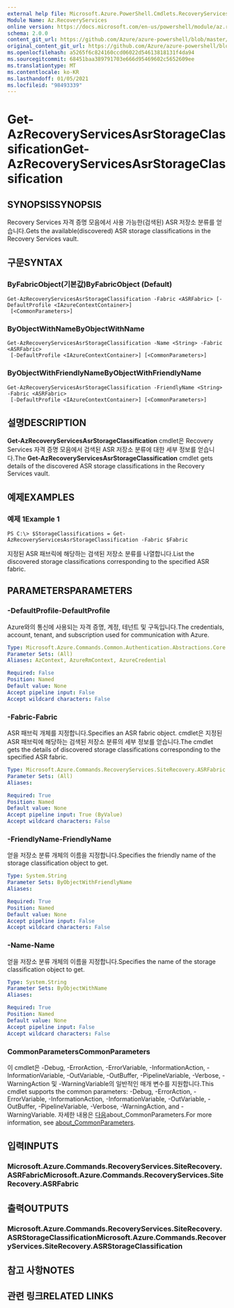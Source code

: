 ```yaml
---
external help file: Microsoft.Azure.PowerShell.Cmdlets.RecoveryServices.SiteRecovery.dll-Help.xml
Module Name: Az.RecoveryServices
online version: https://docs.microsoft.com/en-us/powershell/module/az.recoveryservices/get-azrecoveryservicesasrstorageclassification
schema: 2.0.0
content_git_url: https://github.com/Azure/azure-powershell/blob/master/src/RecoveryServices/RecoveryServices/help/Get-AzRecoveryServicesAsrStorageClassification.md
original_content_git_url: https://github.com/Azure/azure-powershell/blob/master/src/RecoveryServices/RecoveryServices/help/Get-AzRecoveryServicesAsrStorageClassification.md
ms.openlocfilehash: a5265f6c824160ccd06022d54613818131f4da94
ms.sourcegitcommit: 68451baa389791703e666d95469602c5652609ee
ms.translationtype: MT
ms.contentlocale: ko-KR
ms.lasthandoff: 01/05/2021
ms.locfileid: "98493339"
---
```

# <span data-ttu-id="e9eec-101">Get-AzRecoveryServicesAsrStorageClassification</span><span class="sxs-lookup"><span data-stu-id="e9eec-101">Get-AzRecoveryServicesAsrStorageClassification</span></span>

## <span data-ttu-id="e9eec-102">SYNOPSIS</span><span class="sxs-lookup"><span data-stu-id="e9eec-102">SYNOPSIS</span></span>
<span data-ttu-id="e9eec-103">Recovery Services 자격 증명 모음에서 사용 가능한(검색된) ASR 저장소 분류를 얻습니다.</span><span class="sxs-lookup"><span data-stu-id="e9eec-103">Gets the available(discovered) ASR storage classifications in the Recovery Services vault.</span></span>

## <span data-ttu-id="e9eec-104">구문</span><span class="sxs-lookup"><span data-stu-id="e9eec-104">SYNTAX</span></span>

### <span data-ttu-id="e9eec-105">ByFabricObject(기본값)</span><span class="sxs-lookup"><span data-stu-id="e9eec-105">ByFabricObject (Default)</span></span>
```
Get-AzRecoveryServicesAsrStorageClassification -Fabric <ASRFabric> [-DefaultProfile <IAzureContextContainer>]
 [<CommonParameters>]
```

### <span data-ttu-id="e9eec-106">ByObjectWithName</span><span class="sxs-lookup"><span data-stu-id="e9eec-106">ByObjectWithName</span></span>
```
Get-AzRecoveryServicesAsrStorageClassification -Name <String> -Fabric <ASRFabric>
 [-DefaultProfile <IAzureContextContainer>] [<CommonParameters>]
```

### <span data-ttu-id="e9eec-107">ByObjectWithFriendlyName</span><span class="sxs-lookup"><span data-stu-id="e9eec-107">ByObjectWithFriendlyName</span></span>
```
Get-AzRecoveryServicesAsrStorageClassification -FriendlyName <String> -Fabric <ASRFabric>
 [-DefaultProfile <IAzureContextContainer>] [<CommonParameters>]
```

## <span data-ttu-id="e9eec-108">설명</span><span class="sxs-lookup"><span data-stu-id="e9eec-108">DESCRIPTION</span></span>
<span data-ttu-id="e9eec-109">**Get-AzRecoveryServicesAsrStorageClassification** cmdlet은 Recovery Services 자격 증명 모음에서 검색된 ASR 저장소 분류에 대한 세부 정보를 얻습니다.</span><span class="sxs-lookup"><span data-stu-id="e9eec-109">The **Get-AzRecoveryServicesAsrStorageClassification** cmdlet gets details of the discovered ASR storage classifications in the Recovery Services vault.</span></span>

## <span data-ttu-id="e9eec-110">예제</span><span class="sxs-lookup"><span data-stu-id="e9eec-110">EXAMPLES</span></span>

### <span data-ttu-id="e9eec-111">예제 1</span><span class="sxs-lookup"><span data-stu-id="e9eec-111">Example 1</span></span>
```
PS C:\> $StorageClassifications = Get-AzRecoveryServicesAsrStorageClassification -Fabric $Fabric
```

<span data-ttu-id="e9eec-112">지정된 ASR 패브릭에 해당하는 검색된 저장소 분류를 나열합니다.</span><span class="sxs-lookup"><span data-stu-id="e9eec-112">List the discovered storage classifications corresponding to the specified ASR fabric.</span></span> 

## <span data-ttu-id="e9eec-113">PARAMETERS</span><span class="sxs-lookup"><span data-stu-id="e9eec-113">PARAMETERS</span></span>

### <span data-ttu-id="e9eec-114">-DefaultProfile</span><span class="sxs-lookup"><span data-stu-id="e9eec-114">-DefaultProfile</span></span>
<span data-ttu-id="e9eec-115">Azure와의 통신에 사용되는 자격 증명, 계정, 테넌트 및 구독입니다.</span><span class="sxs-lookup"><span data-stu-id="e9eec-115">The credentials, account, tenant, and subscription used for communication with Azure.</span></span>


```yaml
Type: Microsoft.Azure.Commands.Common.Authentication.Abstractions.Core.IAzureContextContainer
Parameter Sets: (All)
Aliases: AzContext, AzureRmContext, AzureCredential

Required: False
Position: Named
Default value: None
Accept pipeline input: False
Accept wildcard characters: False
```

### <span data-ttu-id="e9eec-116">-Fabric</span><span class="sxs-lookup"><span data-stu-id="e9eec-116">-Fabric</span></span>
<span data-ttu-id="e9eec-117">ASR 패브릭 개체를 지정합니다.</span><span class="sxs-lookup"><span data-stu-id="e9eec-117">Specifies an ASR fabric object.</span></span> <span data-ttu-id="e9eec-118">cmdlet은 지정된 ASR 패브릭에 해당하는 검색된 저장소 분류의 세부 정보를 얻습니다.</span><span class="sxs-lookup"><span data-stu-id="e9eec-118">The cmdlet gets the details of discovered storage classifications corresponding to the specified ASR fabric.</span></span> 

```yaml
Type: Microsoft.Azure.Commands.RecoveryServices.SiteRecovery.ASRFabric
Parameter Sets: (All)
Aliases:

Required: True
Position: Named
Default value: None
Accept pipeline input: True (ByValue)
Accept wildcard characters: False
```

### <span data-ttu-id="e9eec-119">-FriendlyName</span><span class="sxs-lookup"><span data-stu-id="e9eec-119">-FriendlyName</span></span>
<span data-ttu-id="e9eec-120">얻을 저장소 분류 개체의 이름을 지정합니다.</span><span class="sxs-lookup"><span data-stu-id="e9eec-120">Specifies the friendly name of the storage classification object to get.</span></span>

```yaml
Type: System.String
Parameter Sets: ByObjectWithFriendlyName
Aliases:

Required: True
Position: Named
Default value: None
Accept pipeline input: False
Accept wildcard characters: False
```

### <span data-ttu-id="e9eec-121">-Name</span><span class="sxs-lookup"><span data-stu-id="e9eec-121">-Name</span></span>
<span data-ttu-id="e9eec-122">얻을 저장소 분류 개체의 이름을 지정합니다.</span><span class="sxs-lookup"><span data-stu-id="e9eec-122">Specifies the name of the storage classification object to get.</span></span>

```yaml
Type: System.String
Parameter Sets: ByObjectWithName
Aliases:

Required: True
Position: Named
Default value: None
Accept pipeline input: False
Accept wildcard characters: False
```

### <span data-ttu-id="e9eec-123">CommonParameters</span><span class="sxs-lookup"><span data-stu-id="e9eec-123">CommonParameters</span></span>
<span data-ttu-id="e9eec-124">이 cmdlet은 -Debug, -ErrorAction, -ErrorVariable, -InformationAction, -InformationVariable, -OutVariable, -OutBuffer, -PipelineVariable, -Verbose, -WarningAction 및 -WarningVariable의 일반적인 매개 변수를 지원합니다.</span><span class="sxs-lookup"><span data-stu-id="e9eec-124">This cmdlet supports the common parameters: -Debug, -ErrorAction, -ErrorVariable, -InformationAction, -InformationVariable, -OutVariable, -OutBuffer, -PipelineVariable, -Verbose, -WarningAction, and -WarningVariable.</span></span> <span data-ttu-id="e9eec-125">자세한 내용은 [다음](http://go.microsoft.com/fwlink/?LinkID=113216)about_CommonParameters.</span><span class="sxs-lookup"><span data-stu-id="e9eec-125">For more information, see [about_CommonParameters](http://go.microsoft.com/fwlink/?LinkID=113216).</span></span>

## <span data-ttu-id="e9eec-126">입력</span><span class="sxs-lookup"><span data-stu-id="e9eec-126">INPUTS</span></span>

### <span data-ttu-id="e9eec-127">Microsoft.Azure.Commands.RecoveryServices.SiteRecovery.ASRFabric</span><span class="sxs-lookup"><span data-stu-id="e9eec-127">Microsoft.Azure.Commands.RecoveryServices.SiteRecovery.ASRFabric</span></span>

## <span data-ttu-id="e9eec-128">출력</span><span class="sxs-lookup"><span data-stu-id="e9eec-128">OUTPUTS</span></span>

### <span data-ttu-id="e9eec-129">Microsoft.Azure.Commands.RecoveryServices.SiteRecovery.ASRStorageClassification</span><span class="sxs-lookup"><span data-stu-id="e9eec-129">Microsoft.Azure.Commands.RecoveryServices.SiteRecovery.ASRStorageClassification</span></span>

## <span data-ttu-id="e9eec-130">참고 사항</span><span class="sxs-lookup"><span data-stu-id="e9eec-130">NOTES</span></span>

## <span data-ttu-id="e9eec-131">관련 링크</span><span class="sxs-lookup"><span data-stu-id="e9eec-131">RELATED LINKS</span></span>
